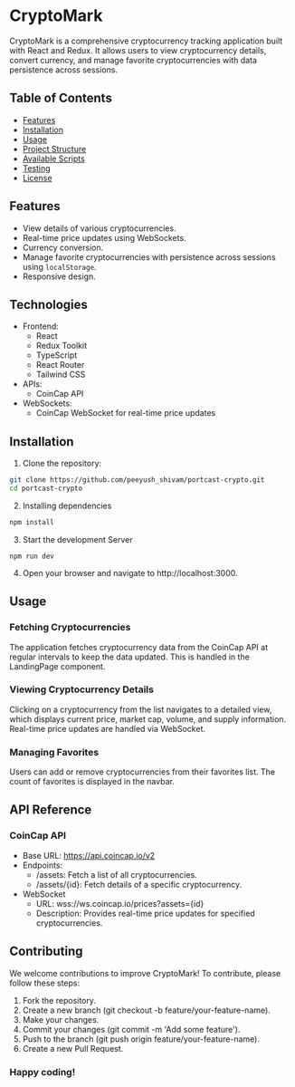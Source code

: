 # CryptoMark

CryptoMark is a comprehensive cryptocurrency tracking application built with React and Redux. It allows users to view cryptocurrency details, convert currency, and manage favorite cryptocurrencies with data persistence across sessions.

## Table of Contents

- [Features](#features)
- [Installation](#installation)
- [Usage](#usage)
- [Project Structure](#project-structure)
- [Available Scripts](#available-scripts)
- [Testing](#testing)
- [License](#license)

## Features

- View details of various cryptocurrencies.
- Real-time price updates using WebSockets.
- Currency conversion.
- Manage favorite cryptocurrencies with persistence across sessions using `localStorage`.
- Responsive design.

## Technologies

- Frontend:
    - React
    - Redux Toolkit
    - TypeScript
    - React Router
    - Tailwind CSS
- APIs:
    - CoinCap API
- WebSockets:
    - CoinCap WebSocket for real-time price updates

## Installation

1. Clone the repository:

```bash
git clone https://github.com/peeyush_shivam/portcast-crypto.git
cd portcast-crypto
```
2. Installing dependencies
```bash
npm install
```
3. Start the development Server
```
npm run dev
```
4. Open your browser and navigate to http://localhost:3000.

## Usage

### Fetching Cryptocurrencies
The application fetches cryptocurrency data from the CoinCap API at regular intervals to keep the data updated. This is handled in the LandingPage component.

### Viewing Cryptocurrency Details
Clicking on a cryptocurrency from the list navigates to a detailed view, which displays current price, market cap, volume, and supply information. Real-time price updates are handled via WebSocket.

### Managing Favorites 
Users can add or remove cryptocurrencies from their favorites list. The count of favorites is displayed in the navbar.

## API Reference
### CoinCap API
- Base URL: https://api.coincap.io/v2
- Endpoints:
    - /assets: Fetch a list of all cryptocurrencies.
    - /assets/{id}: Fetch details of a specific cryptocurrency.
- WebSocket
    - URL: wss://ws.coincap.io/prices?assets={id}
    - Description: Provides real-time price updates for specified cryptocurrencies.

## Contributing
We welcome contributions to improve CryptoMark! To contribute, please follow these steps:
1. Fork the repository.
2. Create a new branch (git checkout -b feature/your-feature-name).
3. Make your changes.
4. Commit your changes (git commit -m 'Add some feature').
5. Push to the branch (git push origin feature/your-feature-name).
6. Create a new Pull Request.

### Happy coding!











